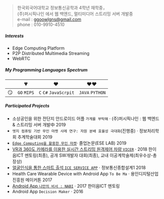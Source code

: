 
> 한국외국어대학교 정보통신공학과 4학년 재학중，  
> (주)퍼시픽나인 에서 웹 백엔드, 멀티미디어 스트리밍 서버 개발중  
> e-mail : ggoowlgns@gmail.com  
> phone : 010-9910-4510

##### Interests
 - Edge Computing Platform
 - P2P Distributed Multimedia Streaming
 - WebRTC


##### My Programming Languages Spectrum

|     | 💔️           | ❤️ ️                                          | ❤️❤️ ️                                          |
| --- | ------------- | --------------------------------------------- | ----------------------------------------------- |
| 😏  | `GO` `MIPS` | `C` `C#` `JavaScrpit`                | `JAVA` `PYTHON`                      |                          |



##### Participated Projects

- 소상공인을 위한 전단지 안드로이드 어플 `가게를 부탁해` · (주)퍼시픽나인 : 웹 백엔드 & 스트리밍 서버 개발中 2019
- `엣지 컴퓨팅 기반 무인 마켓 사례 연구: 자원 분배 효율성 극대화`(진행중) · 정보처리학회 추계학술대회 2019
- [`Edge Computing을 활용한 무인 마켓`][5]· 졸업논문(ESE LAB) 2019
- [VR과 360도 카메라를 이용한 실시간 스트리밍 원격제어 차량 `VICER`][4] · 2018 한이음ICT 멘토링(최종), 공개 SW개발자 대회(최종), 교내 이공계학술제(최우수상-총장상)
- [얼굴인식을 통한 스마트 출석 `ICE SERVICE APP`][3] · 정보통신종합설계1 2018
- Health Care Wearable Device with Android App `To Be Ma` · 용인디지털산업진흥원 메이커톤 2017
- [Android App `나만의 비서 : NABI`][2] · 2017 한이음ICT 멘토링
- Android App `Decision Maker` · 2016


[2]: https://github.com/ggoowlgns/ggoowlgns.github.io/tree/master/docs/nabi
[3]: https://github.com/ggoowlgns/ggoowlgns.github.io/tree/master/docs/isa
[4]: https://github.com/ggoowlgns/ggoowlgns.github.io/tree/master/docs/vicer
[5]: https://github.com/ggoowlgns/ggoowlgns.github.io/tree/master/docs/hufsgo
